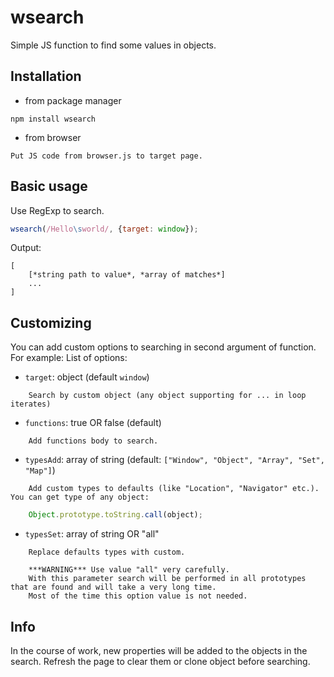# wsearch
Simple JS function to find some values in objects.
## Installation
- from package manager
```
npm install wsearch
```
- from browser
```
Put JS code from browser.js to target page.
```
## Basic usage
Use RegExp to search.
```js
wsearch(/Hello\sworld/, {target: window});
```
Output:
```
[
	[*string path to value*, *array of matches*]
	...
]
```
## Customizing
You can add custom options to searching in second argument of function. For example:
List of options:
- `target`: object (default `window`)
```
	Search by custom object (any object supporting for ... in loop iterates)
```
- `functions`: true OR false (default)
```
	Add functions body to search.
```
- `typesAdd`: array of string (default: `["Window", "Object", "Array", "Set", "Map"]`)
```
	Add custom types to defaults (like "Location", "Navigator" etc.). You can get type of any object:
```

```js
	Object.prototype.toString.call(object);
```
- `typesSet`: array of string OR "all"
```
	Replace defaults types with custom.

	***WARNING*** Use value "all" very carefully.
	With this parameter search will be performed in all prototypes that are found and will take a very long time.
	Most of the time this option value is not needed.
```
## Info
In the course of work, new properties will be added to the objects in the search.
Refresh the page to clear them or clone object before searching.
